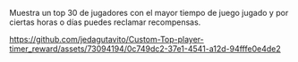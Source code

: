 Muestra un top 30 de jugadores con el mayor tiempo de juego jugado y por ciertas horas o días puedes reclamar recompensas.



https://github.com/jedagutavito/Custom-Top-player-timer_reward/assets/73094194/0c749dc2-37e1-4541-a12d-94fffe0e4de2

